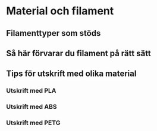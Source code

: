 # Material och filament 

## Filamenttyper som stöds

## Så här förvarar du filament på rätt sätt

## Tips för utskrift med olika material

### Utskrift med PLA

### Utskrift med ABS

### Utskrift med PETG

